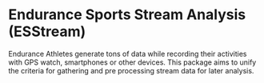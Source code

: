 Endurance Sports Stream Analysis (ESStream)
================

Endurance Athletes generate tons of data while recording their
activities with GPS watch, smartphones or other devices. This package
aims to unify the criteria for gathering and pre processing stream data
for later analysis.
